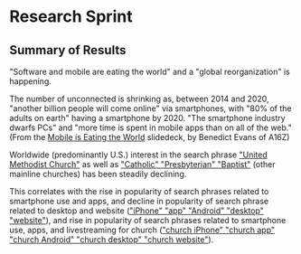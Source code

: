# Research Sprint

## Summary of Results

"Software and mobile are eating the world" and a "global reorganization" is happening. 

The number of unconnected is shrinking as, between 2014 and 2020, "another billion people will come online" via smartphones, with "80% of the adults on earth" having a smartphone by 2020. "The smartphone industry dwarfs PCs" and "more time is spent in mobile apps than on all of the web." (From the [Mobile is Eating the World](http://a16z.com/2014/10/28/mobile-is-eating-the-world) slidedeck, by Benedict Evans of A16Z) 

Worldwide (predominantly U.S.) interest in the search phrase ["United Methodist Church"](http://www.google.com/trends/explore#q=United%20Methodist%20Church) as well as ["Catholic" "Presbyterian" "Baptist"](http://www.google.com/trends/explore#q=United%20Methodist%2C%20Catholic%2C%20Presbyterian%2C%20Baptist&cmpt=q&tz=) (other mainline churches) has been steadily declining.

This correlates with the rise in popularity of search phrases related to smartphone use and apps, and decline in popularity of search phrase related to desktop and website (["iPhone" "app" "Android" "desktop" "website"](http://www.google.com/trends/explore#q=iPhone%2C%20app%2C%20Android%2C%20desktop%2C%20website&cmpt=q&tz=)), and rise in popularity of search phrases related to smartphone use, apps, and livestreaming for church (["church iPhone" "church app" "church Android" "church desktop" "church website"](http://www.google.com/trends/explore#q=church%20iPhone%2C%20church%20app%2C%20church%20Android%2C%20church%20livestream&cmpt=q&tz=)). 

















